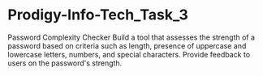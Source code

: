 # Prodigy-Info-Tech_Task_3
Password Complexity Checker  Build a tool that assesses the strength of a password based on criteria such as length, presence of uppercase and lowercase letters, numbers, and special characters. Provide feedback to users on the password's strength.
